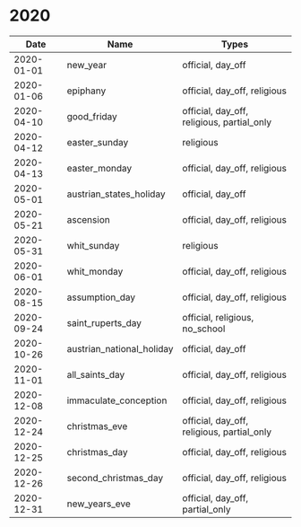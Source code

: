 # 2020

| Date       | Name                      | Types                                      |
|------------|---------------------------|--------------------------------------------|
| 2020-01-01 | new_year                  | official, day_off                          |
| 2020-01-06 | epiphany                  | official, day_off, religious               |
| 2020-04-10 | good_friday               | official, day_off, religious, partial_only |
| 2020-04-12 | easter_sunday             | religious                                  |
| 2020-04-13 | easter_monday             | official, day_off, religious               |
| 2020-05-01 | austrian_states_holiday   | official, day_off                          |
| 2020-05-21 | ascension                 | official, day_off, religious               |
| 2020-05-31 | whit_sunday               | religious                                  |
| 2020-06-01 | whit_monday               | official, day_off, religious               |
| 2020-08-15 | assumption_day            | official, day_off, religious               |
| 2020-09-24 | saint_ruperts_day         | official, religious, no_school             |
| 2020-10-26 | austrian_national_holiday | official, day_off                          |
| 2020-11-01 | all_saints_day            | official, day_off, religious               |
| 2020-12-08 | immaculate_conception     | official, day_off, religious               |
| 2020-12-24 | christmas_eve             | official, day_off, religious, partial_only |
| 2020-12-25 | christmas_day             | official, day_off, religious               |
| 2020-12-26 | second_christmas_day      | official, day_off, religious               |
| 2020-12-31 | new_years_eve             | official, day_off, partial_only            |
